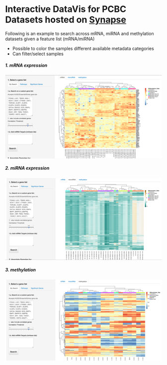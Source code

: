 Interactive DataVis for PCBC Datasets hosted on [Synapse](https://www.synapse.org/#!Synapse:syn1773109)
==========================


Following is an example to search across mRNA, miRNA and methylation datasets given a feature list (mRNA/miRNA)

* Possible to color the samples different available metadata categories 
* Can filter/select samples 

##### 1. mRNA expression
![Screen Shot 1](./images/mRNA.png)


##### 2. miRNA expression
![Screen Shot 2](./images/miRNA.png)


##### 3. methylation
![Screen Shot 3](./images/methylation.png)
